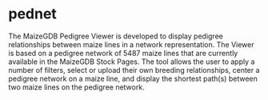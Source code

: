 # pednet
The MaizeGDB Pedigree Viewer is developed to display pedigree relationships between maize lines in a network representation. The Viewer is based on a pedigree network of 5487 maize lines that are currently available in the MaizeGDB Stock Pages. The tool allows the user to apply a number of filters, select or upload their own breeding relationships, center a pedigree network on a maize line, and display the shortest path(s) between two maize lines on the pedigree network.
